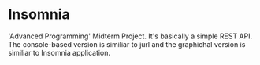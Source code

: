 # Insomnia
'Advanced Programming' Midterm Project. It's basically a simple REST API. The console-based version is similiar to jurl and the graphichal version is similiar to Insomnia application.

